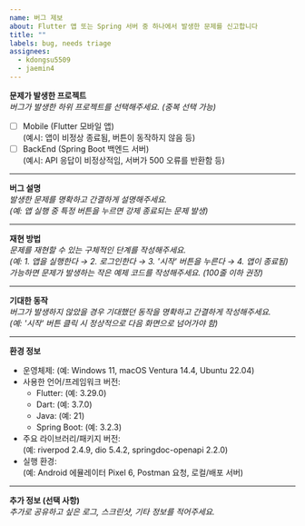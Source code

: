 ```yaml
---
name: 버그 제보
about: Flutter 앱 또는 Spring 서버 중 하나에서 발생한 문제를 신고합니다
title: ""
labels: bug, needs triage
assignees:
  - kdongsu5509
  - jaemin4
---
```


**문제가 발생한 프로젝트**  
*버그가 발생한 하위 프로젝트를 선택해주세요. (중복 선택 가능)*

- [ ] Mobile (Flutter 모바일 앱)  
  (예시: 앱이 비정상 종료됨, 버튼이 동작하지 않음 등)
- [ ] BackEnd (Spring Boot 백엔드 서버)  
  (예시: API 응답이 비정상적임, 서버가 500 오류를 반환함 등)

---

**버그 설명**  
*발생한 문제를 명확하고 간결하게 설명해주세요.*  
*(예: 앱 실행 중 특정 버튼을 누르면 강제 종료되는 문제 발생)*

---

**재현 방법**  
*문제를 재현할 수 있는 구체적인 단계를 작성해주세요.*  
*(예: 1. 앱을 실행한다 → 2. 로그인한다 → 3. '시작' 버튼을 누른다 → 4. 앱이 종료됨)*  
*가능하면 문제가 발생하는 작은 예제 코드를 작성해주세요. (100줄 이하 권장)*

---

**기대한 동작**  
*버그가 발생하지 않았을 경우 기대했던 동작을 명확하고 간결하게 작성해주세요.*  
*(예: '시작' 버튼 클릭 시 정상적으로 다음 화면으로 넘어가야 함)*

---

**환경 정보**

- 운영체제: (예: Windows 11, macOS Ventura 14.4, Ubuntu 22.04)
- 사용한 언어/프레임워크 버전:
    - Flutter: (예: 3.29.0)
    - Dart: (예: 3.7.0)
    - Java: (예: 21)
    - Spring Boot: (예: 3.2.3)
- 주요 라이브러리/패키지 버전:  
  (예: riverpod 2.4.9, dio 5.4.2, springdoc-openapi 2.2.0)
- 실행 환경:  
  (예: Android 에뮬레이터 Pixel 6, Postman 요청, 로컬/배포 서버)

---

**추가 정보 (선택 사항)**  
*추가로 공유하고 싶은 로그, 스크린샷, 기타 정보를 적어주세요.*
